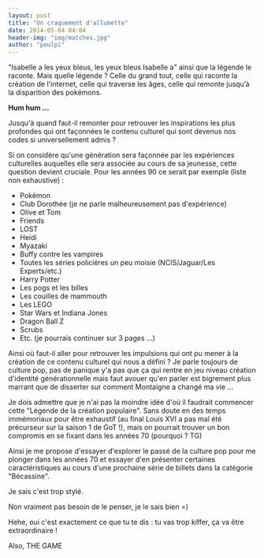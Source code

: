```yaml
---
layout: post
title: "Un craquement d'allumette"
date: 2014-05-04 04:04
header-img: "img/matches.jpg"
author: "poulpi"
---
```


"Isabelle a les yeux bleus, les yeux bleus Isabelle a" ainsi que la légende le raconte. Mais quelle légende ? Celle du grand tout, celle qui raconte la création de l'internet, celle qui traverse les âges, celle qui remonte jusqu’à la disparition des pokémons. 

**Hum hum ...**

Jusqu'à quand faut-il remonter pour retrouver les inspirations les plus profondes qui ont façonnées le contenu culturel qui sont devenus nos codes si universellement admis ?

Si on considère qu'une génération sera façonnée par les expériences culturelles auquelles elle sera associée au cours de sa jeunesse, cette question devient cruciale. Pour les années 90 ce serait par exemple (liste non exhaustive) :

- Pokémon
- Club Dorothée (je ne parle malheureusement pas d'expérience)
- Olive et Tom
- Friends
- LOST
- Heidi
- Myazaki
- Buffy contre les vampires
- Toutes les séries policières un peu moisie (NCIS/Jaguar/Les Experts/etc.)
- Harry Potter
- Les pogs et les billes
- Les couilles de mammouth
- Les LEGO
- Star Wars et Indiana Jones
- Dragon Ball Z
- Scrubs
- Etc. (je pourrais continuer sur 3 pages ...)

Ainsi où faut-il aller pour retrouver les impulsions qui ont pu mener à la création de ce contenu culturel qui nous a défini ? Je parle toujours de culture pop, pas de panique y'a pas que ça qui rentre en jeu niveau création d'identité générationnelle mais faut avouer qu'en parler est bigrement plus marrant que de disserter sur comment Montaigne a changé ma vie ...

Je dois admettre que je n'ai pas la moindre idée d'où il faudrait commencer cette "Légende de la création populaire". Sans doute en des temps immémoriaux pour être exhaustif (au final Louis XVI a pas mal été précurseur sur la saison 1 de GoT !), mais on pourrait trouver un bon compromis en se fixant dans les années 70 (pourquoi ? TG)

Ainsi je me propose d'essayer d'explorer le passé de la culture pop pour me plonger dans les années 70 et essayer d'en présenter certaines caractéristiques au cours d'une prochaine série de billets dans la catégorie "Bécassine".


Je sais c'est trop stylé.


Non vraiment pas besoin de le penser, je le sais bien =)


Hehe, oui c'est exactement ce que tu te dis : tu vas trop kiffer, ça va être extraordinaire !


Also, THE GAME